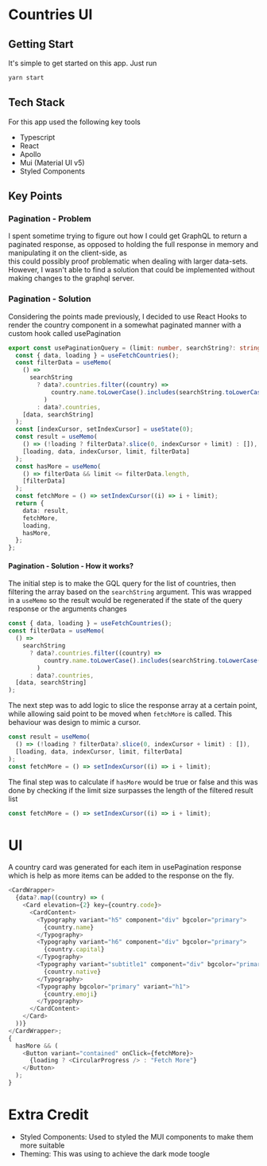 # Countries UI

## Getting Start

It's simple to get started on this app. Just run

```bash
yarn start
```

## Tech Stack

For this app used the following key tools

- Typescript
- React
- Apollo
- Mui (Material UI v5)
- Styled Components

## Key Points

### Pagination - Problem

I spent sometime trying to figure out how I could get GraphQL to return a paginated response,
as opposed to holding the full response in memory and manipulating it on the client-side, as  
this could possibly proof problematic when dealing with larger data-sets.
However, I wasn't able to find a solution that could be implemented without making changes to the graphql server.

### Pagination - Solution

Considering the points made previously, I decided to use React Hooks to render the country component in a somewhat
paginated manner with a custom hook called usePagination

```typescript
export const usePaginationQuery = (limit: number, searchString?: string) => {
  const { data, loading } = useFetchCountries();
  const filterData = useMemo(
    () =>
      searchString
        ? data?.countries.filter((country) =>
            country.name.toLowerCase().includes(searchString.toLowerCase())
          )
        : data?.countries,
    [data, searchString]
  );
  const [indexCursor, setIndexCursor] = useState(0);
  const result = useMemo(
    () => (!loading ? filterData?.slice(0, indexCursor + limit) : []),
    [loading, data, indexCursor, limit, filterData]
  );
  const hasMore = useMemo(
    () => filterData && limit <= filterData.length,
    [filterData]
  );
  const fetchMore = () => setIndexCursor((i) => i + limit);
  return {
    data: result,
    fetchMore,
    loading,
    hasMore,
  };
};
```

#### Pagination - Solution - How it works?

The initial step is to make the GQL query for the list of countries, then filtering the array
based on the `searchString` argument. This was wrapped in a `useMemo` so the result would be
regenerated if the state of the query response or the arguments changes

```typescript
const { data, loading } = useFetchCountries();
const filterData = useMemo(
  () =>
    searchString
      ? data?.countries.filter((country) =>
          country.name.toLowerCase().includes(searchString.toLowerCase())
        )
      : data?.countries,
  [data, searchString]
);
```

The next step was to add logic to slice the response array at a certain point, while allowing
said point to be moved when `fetchMore` is called. This behaviour was design to mimic a cursor.

```typescript
const result = useMemo(
  () => (!loading ? filterData?.slice(0, indexCursor + limit) : []),
  [loading, data, indexCursor, limit, filterData]
);
const fetchMore = () => setIndexCursor((i) => i + limit);
```

The final step was to calculate if `hasMore` would be true or false and this was done by checking if
the limit size surpasses the length of the filtered result list

```typescript
const fetchMore = () => setIndexCursor((i) => i + limit);
```

# UI
A country card was generated for each item in usePagination response which is help as more items can be added to 
the response on the fly.

```typescript
<CardWrapper>
  {data?.map((country) => (
    <Card elevation={2} key={country.code}>
      <CardContent>
        <Typography variant="h5" component="div" bgcolor="primary">
          {country.name}
        </Typography>
        <Typography variant="h6" component="div" bgcolor="primary">
          {country.capital}
        </Typography>
        <Typography variant="subtitle1" component="div" bgcolor="primary">
          {country.native}
        </Typography>
        <Typography bgcolor="primary" variant="h1">
          {country.emoji}
        </Typography>
      </CardContent>
    </Card>
  ))}
</CardWrapper>;
{
  hasMore && (
    <Button variant="contained" onClick={fetchMore}>
      {loading ? <CircularProgress /> : "Fetch More"}
    </Button>
  );
}
```

# Extra Credit

- Styled Components: Used to styled the MUI components to make them more suitable
- Theming: This was using to achieve the dark mode toogle
